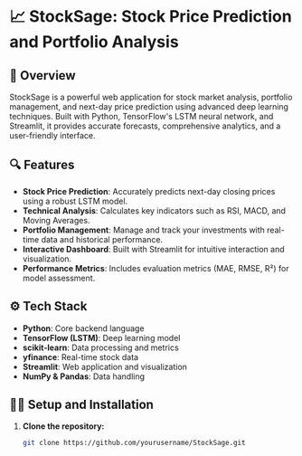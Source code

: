 # 📈 StockSage: Stock Price Prediction and Portfolio Analysis

## 🚀 Overview

StockSage is a powerful web application for stock market analysis, portfolio management, and next-day price prediction using advanced deep learning techniques. Built with Python, TensorFlow's LSTM neural network, and Streamlit, it provides accurate forecasts, comprehensive analytics, and a user-friendly interface.

## 🔍 Features

- **Stock Price Prediction**: Accurately predicts next-day closing prices using a robust LSTM model.
- **Technical Analysis**: Calculates key indicators such as RSI, MACD, and Moving Averages.
- **Portfolio Management**: Manage and track your investments with real-time data and historical performance.
- **Interactive Dashboard**: Built with Streamlit for intuitive interaction and visualization.
- **Performance Metrics**: Includes evaluation metrics (MAE, RMSE, R²) for model assessment.

## ⚙️ Tech Stack

- **Python**: Core backend language
- **TensorFlow (LSTM)**: Deep learning model
- **scikit-learn**: Data processing and metrics
- **yfinance**: Real-time stock data
- **Streamlit**: Web application and visualization
- **NumPy & Pandas**: Data handling

## 🧑‍💻 Setup and Installation

1. **Clone the repository:**
   ```bash
   git clone https://github.com/yourusername/StockSage.git
   
